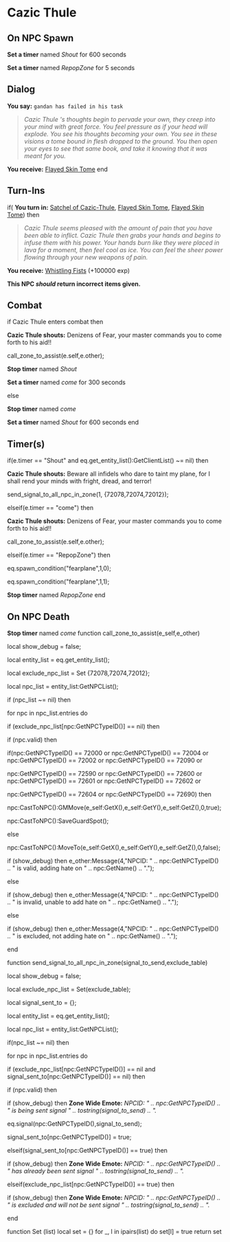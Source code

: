 # Cazic Thule


## On NPC Spawn

**Set a timer** named *Shout* for 600 seconds



**Set a timer** named *RepopZone* for 5 seconds
## Dialog

**You say:** `gandan has failed in his task`



>*Cazic Thule 's thoughts begin to pervade your own, they creep into your mind with great force. You feel pressure as if your head will explode. You see his thoughts becoming your own. You see in these visions a tome bound in flesh dropped to the ground. You then open your eyes to see that same book, and take it knowing that it was meant for you.*


**You receive:**  [Flayed Skin Tome](/item/18898)
end

## Turn-Ins



if( **You turn in:** [Satchel of Cazic-Thule](/item/8226), [Flayed Skin Tome](/item/18898), [Flayed Skin Tome](/item/18899)) then


>*Cazic Thule seems pleased with the amount of pain that you have been able to inflict. Cazic Thule then grabs your hands and begins to infuse them with his power. Your hands burn like they were placed in lava for a moment, then feel cool as ice. You can feel the sheer power flowing through your new weapons of pain.*


 **You receive:**  [Whistling Fists](/item/7836) (+100000 exp)

**This NPC *should* return incorrect items given.**

## Combat

if  Cazic Thule enters combat  then





**Cazic Thule shouts:** <span class="text-danger">Denizens of Fear, your master commands you to come forth to his aid!!</span>


call_zone_to_assist(e.self,e.other);


**Stop timer** named *Shout*


**Set a timer** named *come* for 300 seconds

else


**Stop timer** named *come*


**Set a timer** named *Shout* for 600 seconds
end

## Timer(s)

if(e.timer == "Shout" and eq.get_entity_list():GetClientList() ~= nil) then


**Cazic Thule shouts:** <span class="text-danger">Beware all infidels who dare to taint my plane, for I shall rend your minds with fright, dread, and terror!</span>








send_signal_to_all_npc_in_zone(1, {72078,72074,72012});

elseif(e.timer == "come") then


**Cazic Thule shouts:** <span class="text-danger">Denizens of Fear, your master commands you to come forth to his aid!!</span>


call_zone_to_assist(e.self,e.other);

elseif(e.timer == "RepopZone") then


eq.spawn_condition("fearplane",1,0);


eq.spawn_condition("fearplane",1,1);


**Stop timer** named *RepopZone*
end

## On NPC Death

**Stop timer** named *come*
function call_zone_to_assist(e_self,e_other)



local show_debug = false;



local entity_list = eq.get_entity_list();





local exclude_npc_list = Set {72078,72074,72012};

local npc_list = entity_list:GetNPCList();

if (npc_list ~= nil) then


for npc in npc_list.entries do



if (exclude_npc_list[npc:GetNPCTypeID()] == nil) then









if (npc.valid) then





if(npc:GetNPCTypeID() == 72000 or npc:GetNPCTypeID() == 72004 or npc:GetNPCTypeID() == 72002 or npc:GetNPCTypeID() == 72090 or 





npc:GetNPCTypeID() == 72590 or npc:GetNPCTypeID() == 72600 or npc:GetNPCTypeID() == 72601 or npc:GetNPCTypeID() == 72602 or





npc:GetNPCTypeID() == 72604 or npc:GetNPCTypeID() == 72690) then






npc:CastToNPC():GMMove(e_self:GetX(),e_self:GetY(),e_self:GetZ(),0,true);






npc:CastToNPC():SaveGuardSpot();





else






npc:CastToNPC():MoveTo(e_self:GetX(),e_self:GetY(),e_self:GetZ(),0,false);









if (show_debug) then e_other:Message(4,"NPCID: " .. npc:GetNPCTypeID() .. " is valid, adding hate on " .. npc:GetName() .. ".");



else





if (show_debug) then e_other:Message(4,"NPCID: " .. npc:GetNPCTypeID() .. " is invalid, unable to add hate on " .. npc:GetName() .. ".");





else




if (show_debug) then e_other:Message(4,"NPCID: " .. npc:GetNPCTypeID() .. " is excluded, not adding hate on " .. npc:GetName() .. ".");


end

function send_signal_to_all_npc_in_zone(signal_to_send,exclude_table)



local show_debug = false;



local exclude_npc_list = Set(exclude_table);



local signal_sent_to = {};



local entity_list = eq.get_entity_list();



local npc_list = entity_list:GetNPCList();



if(npc_list ~= nil) then


for npc in npc_list.entries do



if (exclude_npc_list[npc:GetNPCTypeID()] == nil and signal_sent_to[npc:GetNPCTypeID()] == nil) then









if (npc.valid) then





if (show_debug) then **Zone Wide Emote:** <span class="text-warning">*NPCID: " .. npc:GetNPCTypeID() .. " is being sent signal " .. tostring(signal_to_send) .. ".*</span>










eq.signal(npc:GetNPCTypeID(),signal_to_send);











signal_sent_to[npc:GetNPCTypeID()] = true;






elseif(signal_sent_to[npc:GetNPCTypeID()] == true) then




if (show_debug) then **Zone Wide Emote:** <span class="text-warning">*NPCID: " .. npc:GetNPCTypeID() .. " has already been sent signal " .. tostring(signal_to_send) .. ".*</span>


elseif(exclude_npc_list[npc:GetNPCTypeID()] == true) then




if (show_debug) then **Zone Wide Emote:** <span class="text-warning">*NPCID: " .. npc:GetNPCTypeID() .. " is excluded and will not be sent signal " .. tostring(signal_to_send) .. ".*</span>


end



function Set (list)
  local set = {}
  for _, l in ipairs(list) do set[l] = true  return set